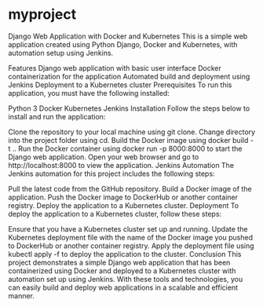# myproject

Django Web Application with Docker and Kubernetes
This is a simple web application created using Python Django, Docker and Kubernetes, with automation setup using Jenkins.

Features
Django web application with basic user interface
Docker containerization for the application
Automated build and deployment using Jenkins
Deployment to a Kubernetes cluster
Prerequisites
To run this application, you must have the following installed:

Python 3
Docker
Kubernetes
Jenkins
Installation
Follow the steps below to install and run the application:

Clone the repository to your local machine using git clone.
Change directory into the project folder using cd.
Build the Docker image using docker build -t <image-name> ..
Run the Docker container using docker run -p 8000:8000 <image-name> to start the Django web application.
Open your web browser and go to http://localhost:8000 to view the application.
Jenkins Automation
The Jenkins automation for this project includes the following steps:

Pull the latest code from the GitHub repository.
Build a Docker image of the application.
Push the Docker image to DockerHub or another container registry.
Deploy the application to a Kubernetes cluster.
Deployment
To deploy the application to a Kubernetes cluster, follow these steps:

Ensure that you have a Kubernetes cluster set up and running.
Update the Kubernetes deployment file with the name of the Docker image you pushed to DockerHub or another container registry.
Apply the deployment file using kubectl apply -f <deployment-file> to deploy the application to the cluster.
Conclusion
This project demonstrates a simple Django web application that has been containerized using Docker and deployed to a Kubernetes cluster with automation set up using Jenkins. With these tools and technologies, you can easily build and deploy web applications in a scalable and efficient manner.
